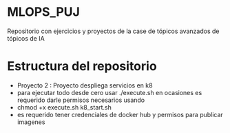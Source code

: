 # MLOPS_PUJ
Repositorio con ejercicios y proyectos de la case de tópicos avanzados de tópicos de IA

# Estructura del repositorio

- Proyecto 2 : Proyecto despliega servicios en k8
- para ejecutar todo desde cero usar ./execute.sh en ocasiones es requerido darle permisos necesarios usando 
- chmod +x execute.sh k8_start.sh
- es requerido tener credenciales de docker hub y permisos para publicar imagenes
